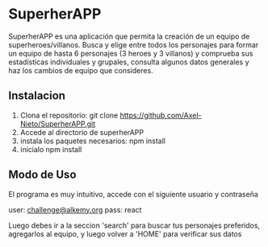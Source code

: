 # SuperherAPP

SuperherAPP es una aplicación que permita la creación de un equipo de superheroes/villanos.
Busca y elige entre todos los personajes para formar un equipo de hasta 6 personajes (3 heroes y 3 villanos) y comprueba sus estadísticas individuales y grupales, consulta algunos datos generales
y haz los cambios de equipo que consideres.

## Instalacion

1) Clona el repositorio: git clone https://github.com/Axel-Nieto/SuperherAPP.git
2) Accede al directorio de superherAPP
3) instala los paquetes necesarios: npm install
4) inicialo npm install

## Modo de Uso

El programa es muy intuitivo, accede con el siguiente usuario y contraseña

user: challenge@alkemy.org
pass: react

Luego debes ir a la seccion 'search' para buscar tus personajes preferidos, agregarlos al equipo, y
luego volver a 'HOME' para verificar sus datos
